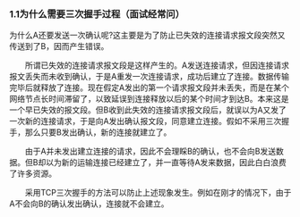 ### 1.1为什么需要三次握手过程（面试经常问）

为什么A还要发送一次确认呢?这主要是为了防止已失效的连接请求报文段突然又传送到了B，因而产生错误。

　　所谓已失效的连接请求报文段是这样产生的。A发送连接请求，但因连接请求报文丢失而未收到确认，于是A重发一次连接请求，成功后建立了连接。数据传输完毕后就释放了连接。现在假定A发出的第一个请求报文段并未丢失，而是在某个网络节点长时间滞留了，以致延误到连接释放以后的某个时间才到达B。本来这是一个早已失效的报文段。但B收到此失效的连接请求报文段后，就误以为A又发了一次新的连接请求，于是向A发出确认报文段，同意建立连接。假如不采用三次握手，那么只要B发出确认，新的连接就建立了。

　　由于A并未发出建立连接的请求，因此不会理睬B的确认，也不会向B发送数据。但B却以为新的运输连接已经建立了，并一直等待A发来数据，因此白白浪费了许多资源。

　　采用TCP三次握手的方法可以防止上述现象发生。例如在刚才的情况下，由于A不会向B的确认发出确认，连接就不会建立。